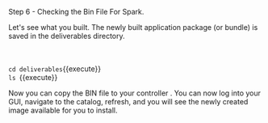 Step 6 - Checking the Bin File For Spark.

Let's see what you built.
The newly built application package (or bundle) is saved in the deliverables directory. 

<br><br>`cd deliverables`{{execute}}
<br>`ls `{{execute}}

Now you can copy the BIN file to your controller <PROVIDE PATH HERE>. You can now log into your GUI, navigate to the catalog, refresh, and you will see the newly created image available for you to install.